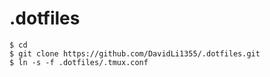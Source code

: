# .dotfiles

```
$ cd
$ git clone https://github.com/DavidLi1355/.dotfiles.git
$ ln -s -f .dotfiles/.tmux.conf
```
